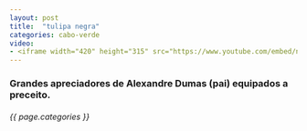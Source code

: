 ```yaml
---
layout: post
title:  "tulipa negra"
categories: cabo-verde
video: 
- <iframe width="420" height="315" src="https://www.youtube.com/embed/nHe3mDDebRU?rel=0" frameborder="0" allowfullscreen></iframe>
---
```


### Grandes apreciadores de Alexandre Dumas (pai) equipados a preceito. 
###### {{ page.categories }}